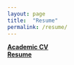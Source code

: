 ```yaml
---
layout: page
title:  "Resume"
permalink: /resume/
---
```


**[Academic CV](https://rb.gy/oi4l22)** <br>
**[Resume](https://rb.gy/lkz6e9)** <br>
